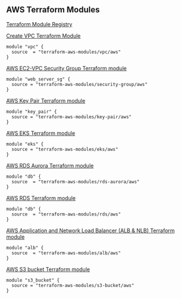 ## AWS Terraform Modules
[Terraform Module Registry](https://registry.terraform.io/search/modules)

[Create VPC Terraform Module](https://registry.terraform.io/modules/terraform-aws-modules/vpc/aws/latest)
```t
module "vpc" {
  source  = "terraform-aws-modules/vpc/aws"
}
```

[AWS EC2-VPC Security Group Terraform module](https://registry.terraform.io/modules/terraform-aws-modules/security-group/aws/latest)
```t
module "web_server_sg" {
  source = "terraform-aws-modules/security-group/aws"
}
```

[AWS Key Pair Terraform module](https://registry.terraform.io/modules/terraform-aws-modules/key-pair/aws/latest)
```t
module "key_pair" {
  source = "terraform-aws-modules/key-pair/aws"
}
```

[AWS EKS Terraform module](https://registry.terraform.io/modules/terraform-aws-modules/eks/aws/latest)
```t
module "eks" {
  source = "terraform-aws-modules/eks/aws"
}
```

[AWS RDS Aurora Terraform module](https://registry.terraform.io/modules/terraform-aws-modules/rds-aurora/aws/latest)
```t
module "db" {
  source  = "terraform-aws-modules/rds-aurora/aws"
}
```

[AWS RDS Terraform module](https://registry.terraform.io/modules/terraform-aws-modules/rds/aws/latest)
```t
module "db" {
  source  = "terraform-aws-modules/rds/aws"
}
```

[AWS Application and Network Load Balancer (ALB & NLB) Terraform module](https://registry.terraform.io/modules/terraform-aws-modules/alb/aws/latest)
```t
module "alb" {
  source  = "terraform-aws-modules/alb/aws"
}
```

[AWS S3 bucket Terraform module](https://registry.terraform.io/modules/terraform-aws-modules/s3-bucket/aws/latest)
```t
module "s3_bucket" {
  source = "terraform-aws-modules/s3-bucket/aws"
}
```
